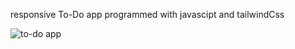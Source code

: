 responsive To-Do app programmed with javascipt and tailwindCss


![to-do app](https://github.com/this-4mirho3ein/To-Do-app/assets/165039206/e33a1fbf-d600-4f86-b279-ab4284902cf3)
